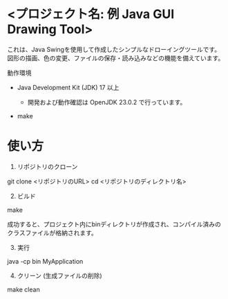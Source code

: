 # <プロジェクト名: 例 Java GUI Drawing Tool>
これは、Java Swingを使用して作成したシンプルなドローイングツールです。図形の描画、色の変更、ファイルの保存・読み込みなどの機能を備えています。

動作環境
- Java Development Kit (JDK) 17 以上
  - 開発および動作確認は OpenJDK 23.0.2 で行っています。

- make

# 使い方
1. リポジトリのクローン

git clone <リポジトリのURL>
cd <リポジトリのディレクトリ名>

2. ビルド

make

成功すると、プロジェクト内にbinディレクトリが作成され、コンパイル済みのクラスファイルが格納されます。

3. 実行

java -cp bin MyApplication

4. クリーン (生成ファイルの削除)

make clean
